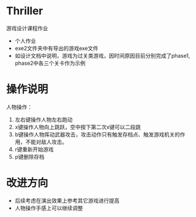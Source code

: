 # Thriller
游戏设计课程作业 
+ 个人作业
+ exe2文件夹中有导出的游戏exe文件
+ 如设计文档中说明，游戏为过关类游戏，因时间原因目前分别完成了phase1, phase2中各三个关卡作为示例

# 操作说明
人物操作：
1. 左右键操作人物左右跑动
2. x键操作人物向上跳跃，空中按下第二次x键可以二段跳
3. b键操作人物挥动武器攻击，攻击动作只有触发存档点、触发游戏机关的作用，不能对敌人攻击。
4. r键重新开始游戏
5. p键删除存档

# 改进方向
+ 后续考虑在演出效果上参考其它游戏进行提高
+ 人物操作手感上可以继续调整
